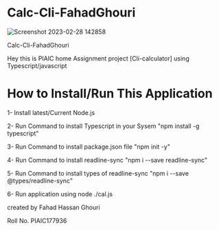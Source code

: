 # Calc-Cli-FahadGhouri

![Screenshot 2023-02-28 142858](https://user-images.githubusercontent.com/90051783/221810856-3db52782-854f-4100-b598-d8cf51ad8168.png)






Calc-Cli-FahadGhouri               

Hey this is PIAIC home Assignment project [Cli-calculator] using Typescript/javascript

# How to Install/Run This Application 

1- Install latest/Current Node.js



2- Run Command to install Typescript in your Sysem "npm install -g typescript"



3- Run Command to install package.json file "npm init -y"



4- Run Command to install readline-sync "npm i --save readline-sync"



5- Run Command to install types of readline-sync "npm i --save @types/readline-sync"



6- Run application using node ./cal.js


created by Fahad Hassan Ghouri 



Roll No.  PIAIC177936
